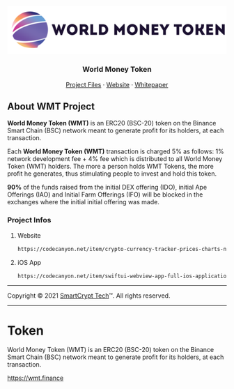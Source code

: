 <!-- PROJECT LOGO -->
<br />
<p align="center">
  <a href="https://github.com/WorldMoneyToken">
    <img src="images/logo.png" alt="Logo">
  </a>

  <h3 align="center">World Money Token</h3>

  <p align="center">
    <a href="https://github.com/WorldMoneyToken/Token/blob/main/solidity/ERC-20.sol">Project Files</a>
    ·
    <a href="https://wmt.finance" target="_Blank">Website</a>
    ·
    <a href="https://github.com/WorldMoneyToken/Token/blob/main/docs/whitepaper.pdf">Whitepaper</a>
  </p>
</p>

<!-- ABOUT THE PROJECT -->
## About WMT Project

**World Money Token (WMT)** is an ERC20 (BSC-20) token on the Binance Smart Chain (BSC) network meant to generate profit for its holders, at each transaction.

Each **World Money Token (WMT)** transaction is charged 5% as follows: 1% network development fee + 4% fee which is distributed to all World Money Token (WMT) holders. The more a person holds WMT Tokens, the more profit he generates, thus stimulating people to invest and hold this token.

**90%** of the funds raised from the initial DEX offering (IDO), initial Ape Offerings (IAO) and Initial Farm Offerings (IFO) will be blocked in the exchanges where the initial initial offering was made.

### Project Infos

1. Website
   ```sh
   https://codecanyon.net/item/crypto-currency-tracker-prices-charts-news-icos-info-and-more/21588008
   ```
2. iOS App
   ```sh
   https://codecanyon.net/item/swiftui-webview-app-full-ios-application/31479186
   ```

------------
Copyright © 2021 [SmartCrypt Tech](https://SmartCrypt.Tech)™. All rights reserved.

------------


# Token
World Money Token (WMT) is an ERC20 (BSC-20) token on the Binance Smart Chain (BSC) network meant to generate profit for its holders, at each transaction.

https://wmt.finance